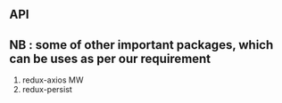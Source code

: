 ## API

## NB : some of other important packages, which can be uses as per our requirement

1. redux-axios MW
2. redux-persist
